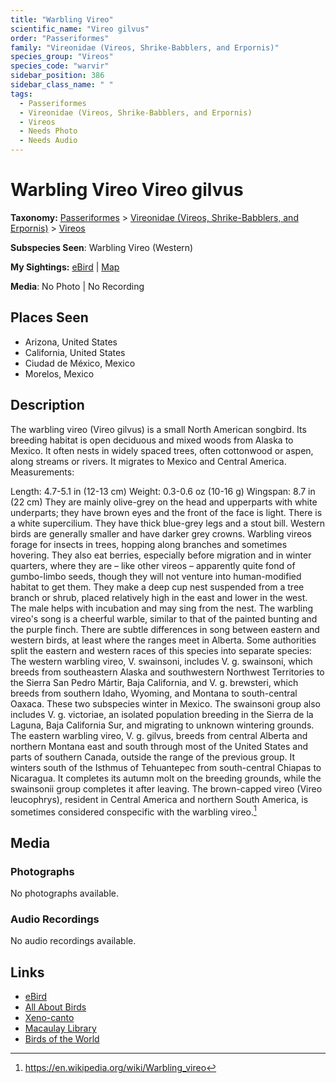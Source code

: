 ```yaml
---
title: "Warbling Vireo"
scientific_name: "Vireo gilvus"
order: "Passeriformes"
family: "Vireonidae (Vireos, Shrike-Babblers, and Erpornis)"
species_group: "Vireos"
species_code: "warvir"
sidebar_position: 386
sidebar_class_name: " "
tags: 
  - Passeriformes
  - Vireonidae (Vireos, Shrike-Babblers, and Erpornis)
  - Vireos
  - Needs Photo
  - Needs Audio
---
```


# Warbling Vireo <span className='sci_name'>Vireo gilvus</span>

**Taxonomy:** [Passeriformes](/tags/passeriformes) > [Vireonidae (Vireos, Shrike-Babblers, and Erpornis)](/tags/vireonidae-vireos-shrike-babblers-and-erpornis) > [Vireos](/tags/vireos)

**Subspecies Seen**: Warbling Vireo (Western)

**My Sightings:** [eBird](https://ebird.org/lifelist?r=world&time=life&spp=warvir) | [Map](/map?species_code=warvir)

**Media**: No Photo | No Recording

## Places Seen

* Arizona, United States
* California, United States
* Ciudad de México, Mexico
* Morelos, Mexico

## Description
The warbling vireo (Vireo gilvus) is a small North American songbird.
Its breeding habitat is open deciduous and mixed woods from Alaska to Mexico. It often nests in widely spaced trees, often cottonwood or aspen, along streams or rivers. It migrates to Mexico and Central America.
Measurements:

Length: 4.7-5.1 in (12-13 cm)
Weight: 0.3-0.6 oz (10-16 g)
Wingspan: 8.7 in (22 cm)
They are mainly olive-grey on the head and upperparts with white underparts; they have brown eyes and the front of the face is light. There is a white supercilium. They have thick blue-grey legs and a stout bill. Western birds are generally smaller and have darker grey crowns.
Warbling vireos forage for insects in trees, hopping along branches and sometimes hovering. They also eat berries, especially before migration and in winter quarters, where they are – like other vireos – apparently quite fond of gumbo-limbo seeds, though they will not venture into human-modified habitat to get them.
They make a deep cup nest suspended from a tree branch or shrub, placed relatively high in the east and lower in the west. The male helps with incubation and may sing from the nest.
The warbling vireo's song is a cheerful warble, similar to that of the painted bunting and the purple finch. There are subtle differences in song between eastern and western birds, at least where the ranges meet in Alberta. Some authorities split the eastern and western races of this species into separate species:
The western warbling vireo, V. swainsoni, includes V. g. swainsoni, which breeds from southeastern Alaska and southwestern Northwest Territories to the Sierra San Pedro Mártir, Baja California, and V. g. brewsteri, which breeds from southern Idaho, Wyoming, and Montana to south-central Oaxaca. These two subspecies winter in Mexico. The swainsoni group also includes V. g. victoriae, an isolated population breeding in the Sierra de la Laguna, Baja California Sur, and migrating to unknown wintering grounds.
The eastern warbling vireo, V. g. gilvus, breeds from central Alberta and northern Montana east and south through most of the United States and parts of southern Canada, outside the range of the previous group. It winters south of the Isthmus of Tehuantepec from south-central Chiapas to Nicaragua. It completes its autumn molt on the breeding grounds, while the swainsonii group completes it after leaving.
The brown-capped vireo (Vireo leucophrys), resident in Central America and northern South America, is sometimes considered conspecific with the warbling vireo.[^1]

[^1]: https://en.wikipedia.org/wiki/Warbling_vireo

## Media
### Photographs
No photographs available.

### Audio Recordings
No audio recordings available.

## Links
* [eBird](https://ebird.org/species/warvir) 
* [All About Birds](https://www.allaboutbirds.org/guide/warvir) 
* [Xeno-canto](https://www.xeno-canto.org/species/vireo-gilvus) 
* [Macaulay Library](https://search.macaulaylibrary.org/catalog?taxonCode=warvir&sort=rating_rank_desc)
* [Birds of the World](https://birdsoftheworld.org/bow/species/warvir)

